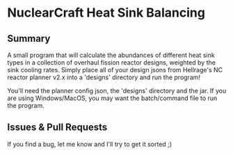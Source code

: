 NuclearCraft Heat Sink Balancing
=============================================


Summary
-------

A small program that will calculate the abundances of different heat sink types in a collection of overhaul fission reactor designs, weighted by the sink cooling rates. Simply place all of your design jsons from Hellrage's NC reactor planner v2.x into a 'designs' directory and run the program!

You'll need the planner config json, the 'designs' directory and the jar. If you are using Windows/MacOS, you may want the batch/command file to run the program.


Issues & Pull Requests
----------------------

If you find a bug, let me know and I'll try to get it sorted ;)

